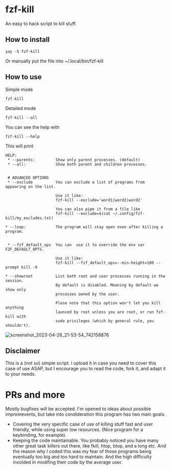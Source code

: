 # fzf-kill
An easy to hack script to kill stuff. 

## How to install

    yay -S fzf-kill

Or manually put the file into ~/.local/bin/fzf-kill

## How to use

Simple mode
    
    fzf-kill

Detailed mode

    fzf-kill --all

You can see the help with

    fzf-kill --help

This will print

```
HELP:
 * --parents:         Show only parent processes. (default)
 * --all:             Show both parent and children processes.


 # ADVANCED OPTIONS
 * --exclude          You can exclude a list of programs from appearing on the list.
                      
                      Use it like:
                      fzf-kill --exclude='word1|word2|word2'

                      You can also pipe it from a file like
                      fzf-kill --exclude=$(cat ~/.config/fzf-kill/my_excludes.txt)

* --loop:             The program will stay open even after killing a program.


 * --fzf_default_ops  You can  use it to override the env var FZF_DEFAULT_OPTS.
                     
                      Use it like:
                      fzf-kill --fzf_default_ops=--min-height=100 --prompt kill -9 

* --showroot          List both root and user processes running in the session.
                      By default is disabled. Meaning by default we show only 
                      processes owned by the user. 

                      Plese note that this option won't let you kill anything
                      launced by root unless you are root, or run fzf-kill with
                      sudo privileges (which by general rule, you shouldn't).
```

![screenshot_2023-04-28_21-53-54_742158876](https://user-images.githubusercontent.com/3357792/235240651-2d20db69-88f8-410e-aca2-d40e34934068.png)

## Disclaimer
This is a (not so) simple script. I upload it in case you need to cover this case of use ASAP, but I encourage you to read the code, fork it, and adapt it to your needs.

# PRs and more
Mostly bugfixes will be accepted. I'm opened to ideas about possible impromevents, but take into condideration this program has two main goals: 

* Covering the very specific case of use of killing stuff fast and user friendly, while using super low resources. (Nice program for a keybinding, for example).
* Keeping the code maintainable. You probably noticed you have many other great task killers out there, like fkill, htop, btop, and a long etc. And the reason why I coded this was my fear of those programs being eventually too big and too hard to maintain. And the high difficulty involded in modifing their code by the average user.
